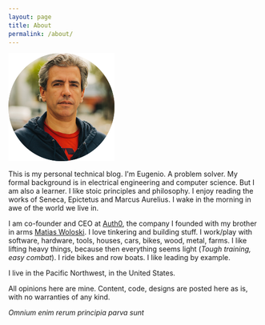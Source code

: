 ```yaml
---
layout: page
title: About
permalink: /about/
---
```


![](/media/eugeniop.png)

This is my personal technical blog. I'm Eugenio. A problem solver. My formal background is in electrical engineering and computer science. But I am also a learner. I like stoic principles and philosophy. I enjoy reading the works of Seneca, Epictetus and Marcus Aurelius. I wake in the morning in awe of the world we live in.

I am co-founder and CEO at [Auth0](https://auth0.com), the company I founded with my brother in arms [Matias Woloski](https://twitter.com/woloski). I love tinkering and building stuff. I work/play with software, hardware, tools, houses, cars, bikes, wood, metal, farms. I like lifting heavy things, because then everything seems light (_Tough training, easy combat_). I ride bikes and row boats. I like leading by example.

I live in the Pacific Northwest, in the United States.

All opinions here are mine. Content, code, designs are posted here as is, with no warranties of any kind.

_Omnium enim rerum principia parva sunt_